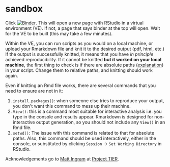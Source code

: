 # sandbox

Click [![Binder](https://mybinder.org/badge_logo.svg)](https://mybinder.org/v2/gh/clement-lee/sandbox/main?urlpath=rstudio). This will open a new page with RStudio in a virtual environment (VE). If not, a page that says binder at the top will open. Wait for the VE to be built (this may take a few minutes).

Within the VE, you can run scripts as you would on a local machine, or upload your Rmarkdown file and knit it to the desired output (pdf, html, etc.) If the output is successfully knitted, it means that you have *in principle* achieved reproducibility. If it cannot be knitted **but it worked on your local machine**, the first thing to check is if there are absolute paths ([explanation](https://www.redhat.com/sysadmin/linux-path-absolute-relative)) in your script. Change them to relative paths, and knitting should work again.

Even if knitting an Rmd file works, there are several commands that you need to ensure are not in it:

1. `install.packages()`: when someone else tries to reproduce your output, you don't want this command to mess up their machine.
2. `View()`: this is a command most suitable for interactive analysis i.e. you type in the console and results appear. Rmarkdown is designed for non-interactive output generation, so you should not include any `View()` in an Rmd file.
3. `setwd()`: The issue with this command is related to that for absolute paths. Also, this command should be used interactively, either in the console, or substituted by clicking `Session` $\rightarrow$ `Set Working Directory` in RStudio.

Acknowledgements go to [Matt Ingram](https://www.projecttier.org/person/mingram/) at [Project TIER](https://www.projecttier.org/).
